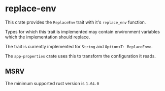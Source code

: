 # replace-env

This crate provides the `ReplaceEnv` trait with it's `replace_env` function.

Types for which this trait is implemented may contain environment variables which the implementation should replace.

The trait is currently implemented for `String` and `Option<T: ReplaceEnv>`.

The `app-properties` crate uses this to transform the configuration it reads.

## MSRV

The minimum supported rust version is `1.64.0`
